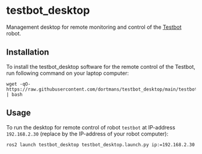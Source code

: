 # testbot_desktop

Management desktop for remote monitoring and control of the [Testbot](https://github.com/dortmans/testbot) robot.

## Installation

To install the testbot_desktop software for the remote control of the Testbot, run following command on your laptop computer:
```
wget -qO- https://raw.githubusercontent.com/dortmans/testbot_desktop/main/testbot_desktop_install.sh | bash
```
## Usage

To run the desktop for remote control of robot `testbot` at IP-address `192.168.2.30` (replace by the IP-address of your robot computer):
```
ros2 launch testbot_desktop testbot_desktop.launch.py ip:=192.168.2.30
```



